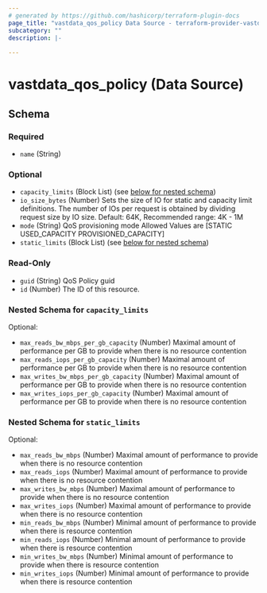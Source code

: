 ```yaml
---
# generated by https://github.com/hashicorp/terraform-plugin-docs
page_title: "vastdata_qos_policy Data Source - terraform-provider-vastdata"
subcategory: ""
description: |-
  
---
```


# vastdata_qos_policy (Data Source)





<!-- schema generated by tfplugindocs -->
## Schema

### Required

- `name` (String)

### Optional

- `capacity_limits` (Block List) (see [below for nested schema](#nestedblock--capacity_limits))
- `io_size_bytes` (Number) Sets the size of IO for static and capacity limit definitions. The number of IOs per request is obtained by dividing request size by IO size. Default: 64K, Recommended range: 4K - 1M
- `mode` (String) QoS provisioning mode Allowed Values are [STATIC USED_CAPACITY PROVISIONED_CAPACITY]
- `static_limits` (Block List) (see [below for nested schema](#nestedblock--static_limits))

### Read-Only

- `guid` (String) QoS Policy guid
- `id` (Number) The ID of this resource.

<a id="nestedblock--capacity_limits"></a>
### Nested Schema for `capacity_limits`

Optional:

- `max_reads_bw_mbps_per_gb_capacity` (Number) Maximal amount of performance per GB to provide when there is no resource contention
- `max_reads_iops_per_gb_capacity` (Number) Maximal amount of performance per GB to provide when there is no resource contention
- `max_writes_bw_mbps_per_gb_capacity` (Number) Maximal amount of performance per GB to provide when there is no resource contention
- `max_writes_iops_per_gb_capacity` (Number) Maximal amount of performance per GB to provide when there is no resource contention


<a id="nestedblock--static_limits"></a>
### Nested Schema for `static_limits`

Optional:

- `max_reads_bw_mbps` (Number) Maximal amount of performance to provide when there is no resource contention
- `max_reads_iops` (Number) Maximal amount of performance to provide when there is no resource contention
- `max_writes_bw_mbps` (Number) Maximal amount of performance to provide when there is no resource contention
- `max_writes_iops` (Number) Maximal amount of performance to provide when there is no resource contention
- `min_reads_bw_mbps` (Number) Minimal amount of performance to provide when there is resource contention
- `min_reads_iops` (Number) Minimal amount of performance to provide when there is resource contention
- `min_writes_bw_mbps` (Number) Minimal amount of performance to provide when there is resource contention
- `min_writes_iops` (Number) Minimal amount of performance to provide when there is resource contention
